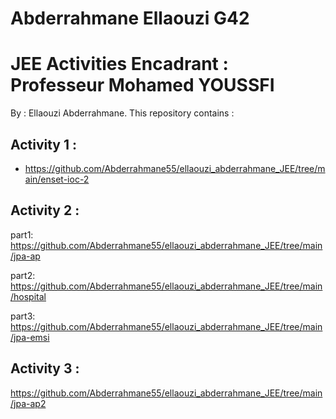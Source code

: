 # Abderrahmane Ellaouzi G42
#  JEE Activities Encadrant : Professeur Mohamed YOUSSFI 
               

By : Ellaouzi Abderrahmane. This repository contains :

## Activity 1 :

- https://github.com/Abderrahmane55/ellaouzi_abderrahmane_JEE/tree/main/enset-ioc-2

## Activity 2 :

part1: https://github.com/Abderrahmane55/ellaouzi_abderrahmane_JEE/tree/main/jpa-ap

part2: https://github.com/Abderrahmane55/ellaouzi_abderrahmane_JEE/tree/main/hospital

part3: https://github.com/Abderrahmane55/ellaouzi_abderrahmane_JEE/tree/main/jpa-emsi

## Activity 3 : 

https://github.com/Abderrahmane55/ellaouzi_abderrahmane_JEE/tree/main/jpa-ap2 
